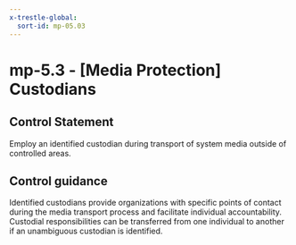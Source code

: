 ```yaml
---
x-trestle-global:
  sort-id: mp-05.03
---
```


# mp-5.3 - \[Media Protection\] Custodians

## Control Statement

Employ an identified custodian during transport of system media outside of controlled areas.

## Control guidance

Identified custodians provide organizations with specific points of contact during the media transport process and facilitate individual accountability. Custodial responsibilities can be transferred from one individual to another if an unambiguous custodian is identified.
